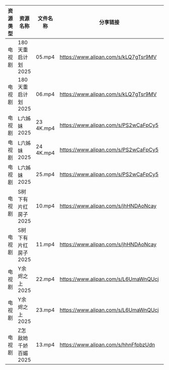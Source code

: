 | 资源类型 | 资源名称         | 文件名称      | 分享链接                                 | 更新时间                |
| ---- | ------------ | --------- | ------------------------------------ | ------------------- |
| 电视剧  | 180天重启计划2025 | 05.mp4    | https://www.alipan.com/s/kLQ7gTsr9MV | 2025-02-18 21:05:04 |
| 电视剧  | 180天重启计划2025 | 06.mp4    | https://www.alipan.com/s/kLQ7gTsr9MV | 2025-02-18 21:05:03 |
| 电视剧  | L六姊妹2025     | 23 4K.mp4 | https://www.alipan.com/s/PS2wCaFpCy5 | 2025-02-18 00:06:37 |
| 电视剧  | L六姊妹2025     | 24 4K.mp4 | https://www.alipan.com/s/PS2wCaFpCy5 | 2025-02-18 00:06:37 |
| 电视剧  | L六姊妹2025     | 25.mp4    | https://www.alipan.com/s/PS2wCaFpCy5 | 2025-02-18 21:06:04 |
| 电视剧  | S树下有片红房子2025 | 10.mp4    | https://www.alipan.com/s/jhHNDAoNcay | 2025-02-18 19:06:42 |
| 电视剧  | S树下有片红房子2025 | 11.mp4    | https://www.alipan.com/s/jhHNDAoNcay | 2025-02-18 19:06:42 |
| 电视剧  | Y余烬之上2025    | 22.mp4    | https://www.alipan.com/s/L6UmaWnQUcj | 2025-02-18 20:07:17 |
| 电视剧  | Y余烬之上2025    | 23.mp4    | https://www.alipan.com/s/L6UmaWnQUcj | 2025-02-18 20:07:17 |
| 电视剧  | Z怎敌她千娇百媚2025 | 13.mp4    | https://www.alipan.com/s/hhnFfpbzUdn | 2025-02-18 20:07:27 |
